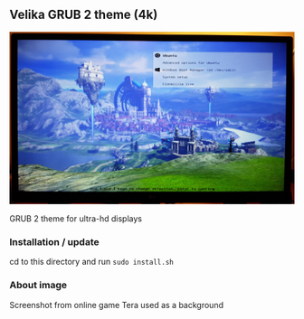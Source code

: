 ## Velika GRUB 2 theme (4k)

![preview](preview.jpg)

GRUB 2 theme for ultra-hd displays

### Installation / update

cd to this directory and run `sudo install.sh`

### About image

Screenshot from online game Tera used as a background